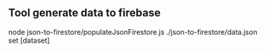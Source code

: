 ## Tool generate data to firebase


node json-to-firestore/populateJsonFirestore.js ./json-to-firestore/data.json set [dataset]